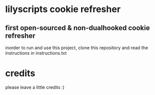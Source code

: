 # lilyscripts cookie refresher
## first open-sourced & non-dualhooked cookie refresher
inorder to run and use this project, clone this repository and read the instructions in instructions.txt
# credits
please leave a little credits :)
